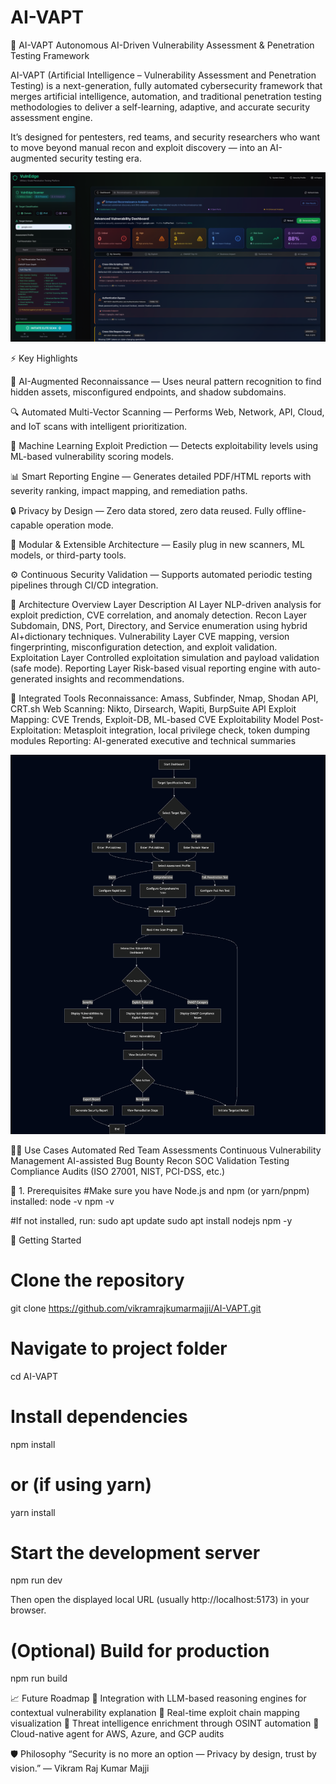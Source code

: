 # AI-VAPT
🧠 AI-VAPT
Autonomous AI-Driven Vulnerability Assessment & Penetration Testing Framework

AI-VAPT (Artificial Intelligence – Vulnerability Assessment and Penetration Testing) is a next-generation, fully automated cybersecurity framework that merges artificial intelligence, automation, and traditional penetration testing methodologies to deliver a self-learning, adaptive, and accurate security assessment engine.

It’s designed for pentesters, red teams, and security researchers who want to move beyond manual recon and exploit discovery — into an AI-augmented security testing era.

![AI-VAPT Dashboard](Dashboard.png)

⚡ Key Highlights

🤖 AI-Augmented Reconnaissance — Uses neural pattern recognition to find hidden assets, misconfigured endpoints, and shadow subdomains.

🔍 Automated Multi-Vector Scanning — Performs Web, Network, API, Cloud, and IoT scans with intelligent prioritization.

🔬 Machine Learning Exploit Prediction — Detects exploitability levels using ML-based vulnerability scoring models.

📊 Smart Reporting Engine — Generates detailed PDF/HTML reports with severity ranking, impact mapping, and remediation paths.

🔒 Privacy by Design — Zero data stored, zero data reused. Fully offline-capable operation mode.

🧩 Modular & Extensible Architecture — Easily plug in new scanners, ML models, or third-party tools.

⚙️ Continuous Security Validation — Supports automated periodic testing pipelines through CI/CD integration.

🧠 Architecture Overview
Layer	Description
AI Layer	NLP-driven analysis for exploit prediction, CVE correlation, and anomaly detection.
Recon Layer	Subdomain, DNS, Port, Directory, and Service enumeration using hybrid AI+dictionary techniques.
Vulnerability Layer	CVE mapping, version fingerprinting, misconfiguration detection, and exploit validation.
Exploitation Layer	Controlled exploitation simulation and payload validation (safe mode).
Reporting Layer	Risk-based visual reporting engine with auto-generated insights and recommendations.

🧰 Integrated Tools
Reconnaissance: Amass, Subfinder, Nmap, Shodan API, CRT.sh
Web Scanning: Nikto, Dirsearch, Wapiti, BurpSuite API
Exploit Mapping: CVE Trends, Exploit-DB, ML-based CVE Exploitability Model
Post-Exploitation: Metasploit integration, local privilege check, token dumping modules
Reporting: AI-generated executive and technical summaries

![AI-VAPT Flowchart](Flowchart.png)

🧑‍💻 Use Cases
Automated Red Team Assessments
Continuous Vulnerability Management
AI-assisted Bug Bounty Recon
SOC Validation Testing
Compliance Audits (ISO 27001, NIST, PCI-DSS, etc.)

🧩 1. Prerequisites
#Make sure you have Node.js and npm (or yarn/pnpm) installed:
node -v
npm -v

#If not installed, run:
sudo apt update
sudo apt install nodejs npm -y

🚀 Getting Started
# Clone the repository
git clone https://github.com/vikramrajkumarmajji/AI-VAPT.git

# Navigate to project folder
cd AI-VAPT

# Install dependencies
npm install

# or (if using yarn)
yarn install

# Start the development server
npm run dev

Then open the displayed local URL (usually http://localhost:5173) in your browser.

# (Optional) Build for production
npm run build

📈 Future Roadmap
🔹 Integration with LLM-based reasoning engines for contextual vulnerability explanation
🔹 Real-time exploit chain mapping visualization
🔹 Threat intelligence enrichment through OSINT automation
🔹 Cloud-native agent for AWS, Azure, and GCP audits

🛡️ Philosophy
“Security is no more an option — Privacy by design, trust by vision.”
— Vikram Raj Kumar Majji
